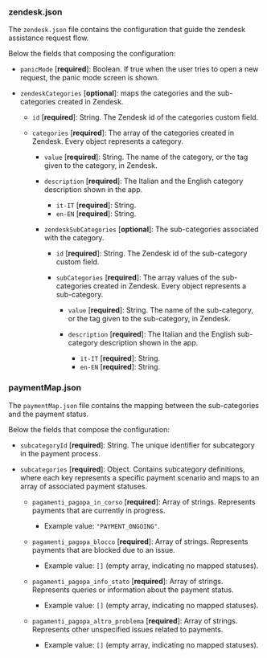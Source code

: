### zendesk.json

The `zendesk.json` file contains the configuration that guide the zendesk assistance request flow.

Below the fields that composing the configuration:

- `panicMode` [**required**]: Boolean. If true when the user tries to open a new request, the panic mode screen is shown.
- `zendeskCategories` [**optional**]: maps the categories and the sub-categories created in Zendesk.
  
  - `id` [**required**]: String. The Zendesk id of the categories custom field.
  - `categories` [**required**]: The array of the categories created in Zendesk. Every object represents a category.
    
    - `value` [**required**]: String. The name of the category, or the tag given to the category, in Zendesk.
    - `description` [**required**]: The Italian and the English category description shown in the app.

      - `it-IT` [**required**]: String. 
      - `en-EN` [**required**]: String. 
    - `zendeskSubCategories` [**optional**]: The sub-categories associated with the category.

        - `id` [**required**]: String. The Zendesk id of the sub-category custom field.
        - `subCategories` [**required**]: The array values of the sub-categories created in Zendesk. Every object represents a sub-category.

            - `value` [**required**]: String. The name of the sub-category, or the tag given to the sub-category, in Zendesk.
            - `description` [**required**]: The Italian and the English sub-category description shown in the app.

                - `it-IT` [**required**]: String.
                - `en-EN` [**required**]: String. 
  

### paymentMap.json

The `paymentMap.json` file contains the mapping between the sub-categories and the payment status.

Below the fields that compose the configuration:

- `subcategoryId` [**required**]: String. The unique identifier for subcategory in the payment process.

- `subcategories` [**required**]: Object. Contains subcategory definitions, where each key represents a specific payment scenario and maps to an array of associated payment statuses.

  - `pagamenti_pagopa_in_corso` [**required**]: Array of strings. Represents payments that are currently in progress.
    - Example value: `"PAYMENT_ONGOING"`.

  - `pagamenti_pagopa_blocco` [**required**]: Array of strings. Represents payments that are blocked due to an issue.  
    - Example value: `[]` (empty array, indicating no mapped statuses).

  - `pagamenti_pagopa_info_stato` [**required**]: Array of strings. Represents queries or information about the payment status.  
    - Example value: `[]` (empty array, indicating no mapped statuses).

  - `pagamenti_pagopa_altro_problema` [**required**]: Array of strings. Represents other unspecified issues related to payments.  
    - Example value: `[]` (empty array, indicating no mapped statuses). 

